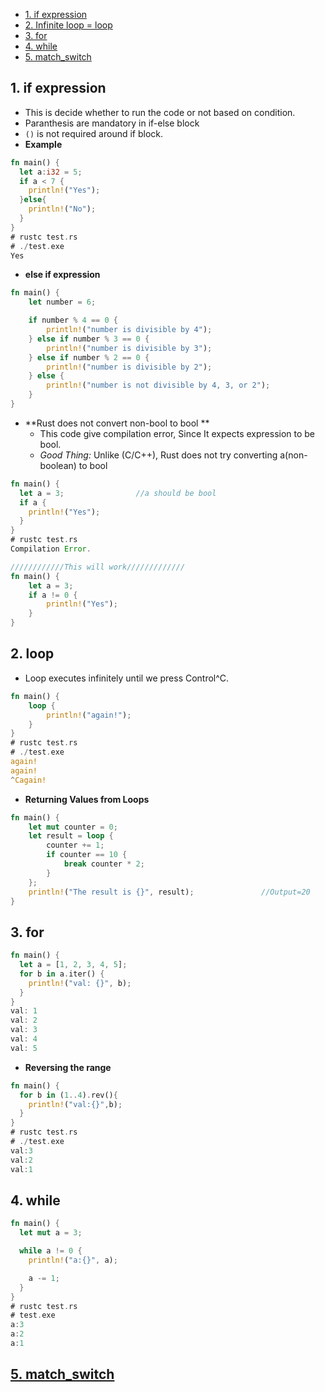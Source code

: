 - [1. if expression](#ifexp)
- [2. Infinite loop = loop](#loop)
- [3. for](#for)
- [4. while](#while)
- [5. match_switch](#match)

<a name=ifexp></a>
## 1. if expression
- This is decide whether to run the code or not based on condition.
- Paranthesis are mandatory in if-else block
- `()` is not required around if block.
- **Example**
```rust
fn main() {
  let a:i32 = 5;
  if a < 7 {
    println!("Yes");
  }else{
    println!("No");
  }
}  
# rustc test.rs
# ./test.exe
Yes
```
- **else if expression**
```rust
fn main() {
    let number = 6;

    if number % 4 == 0 {
        println!("number is divisible by 4");
    } else if number % 3 == 0 {
        println!("number is divisible by 3");
    } else if number % 2 == 0 {
        println!("number is divisible by 2");
    } else {
        println!("number is not divisible by 4, 3, or 2");
    }
}
```
- **Rust does not convert non-bool to bool **
  - This code give compilation error, Since It expects expression to be bool.
  - *Good Thing:* Unlike (C/C++), Rust does not try converting a(non-boolean) to bool
```rust
fn main() {
  let a = 3;                //a should be bool               
  if a {
    println!("Yes");
  }
}
# rustc test.rs
Compilation Error.

////////////This will work/////////////
fn main() {
    let a = 3;
    if a != 0 {
        println!("Yes");
    }
}
```

<a name=loop></a>
## 2. loop
- Loop executes infinitely until we press Control^C.
```rust
fn main() {
    loop {
        println!("again!");
    }
}
# rustc test.rs
# ./test.exe
again!
again!
^Cagain!
```
- **Returning Values from Loops**
```rust
fn main() {
    let mut counter = 0;
    let result = loop {
        counter += 1;
        if counter == 10 {
            break counter * 2;
        }
    };
    println!("The result is {}", result);               //Output=20
}
```

<a name=for></a>
## 3. for
```rust
fn main() {
  let a = [1, 2, 3, 4, 5];
  for b in a.iter() {
    println!("val: {}", b);
  }
}
val: 1
val: 2
val: 3
val: 4
val: 5
```
- **Reversing the range**
```rust
fn main() {
  for b in (1..4).rev(){
    println!("val:{}",b);
  }
}
# rustc test.rs
# ./test.exe
val:3
val:2
val:1
```

<a name=while></a>
## 4. while
```rust
fn main() {
  let mut a = 3;

  while a != 0 {
    println!("a:{}", a);

    a -= 1;
  }
}
# rustc test.rs
# test.exe
a:3
a:2
a:1
```

<a name=match></a>
## [5. match_switch](match)
